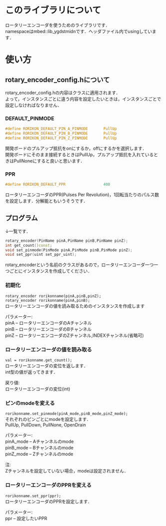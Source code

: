 # このライブラリについて
ロータリーエンコーダを使うためのライブラリです．<br>
namespaceはmbed::lib_ygdstmidnです．ヘッダファイル内でusingしています．

# 使い方

## rotary_encoder_config.hについて

rotary_encoder_config.hの内容はクラスに適用されます．<br>
よって，インスタンスごとに違う内容を設定したいときは，インスタンスごとで設定しなければなりません．

### DEFAULT_PINMODE
```rotary_encoder_config.h
#define RORIKON_DEFAULT_PIN_A_PINMODE       PullUp
#define RORIKON_DEFAULT_PIN_B_PINMODE       PullUp
#define RORIKON_DEFAULT_PIN_Z_PINMODE       PullUp
```
開発ボードのプルアップ抵抗をonにするか，offにするかを選択します．<br>
開発ボードにそのまま接続するときはPullUp，プルアップ抵抗を入れているときはPullNoneにすると良いと思います．

### PPR
```rotary_encoder_config.h
#define RORIKON_DEFAULT_PPR                 400
```
ロータリーエンコーダのPPR(Pulses Per Revolution)，1回転当たりのパルス数を設定します．分解能ともいうそうです．

## プログラム

↓一覧です．
```c++
rotary_encoder(PinName pinA,PinName pinB,PinName pinZ);
int get_count()const;
void set_pinmode(PinMode pinA,PinMode pinB,PinMode pinZ);
void set_ppr(uint set_ppr_uint);
```

rotary_encoderという名前のクラスがあるので，ロータリーエンコーダ一つ一つごとにインスタンスを作成してください．<br>

### 初期化
`rotary_encoder rorikonname(pinA,pinB,pinZ);`<br>
`rotary_encoder rorikonname(pinA,pinB);`<br>
ロータリーエンコーダの値を読み取るためのインスタンスを作成します

パラメーター:<br>
pinA – ロータリーエンコーダのAチャンネル<br>
pinB – ロータリーエンコーダのBチャンネル<br>
pinZ – ロータリーエンコーダのZチャンネル,INDEXチャンネル(省略可)<br>

### ロータリーエンコーダの値を読み取る
`val = rorikonname.get_count();`<br>
ロータリーエンコーダの変位を返します．<br>
int型の値が返ってきます．

戻り値:<br>
ロータリーエンコーダの変位(int)

### ピンのmodeを変える
`rorikonname.set_pinmode(pinA_mode,pinB_mode,pinZ_mode);`<br>
それぞれのピンごとにmodeを設定します．<br>
PullUp, PullDown, PullNone, OpenDrain

パラメーター:<br>
pinA_mode – Aチャンネルのmode<br>
pinB_mode – Bチャンネルのmode<br>
pinZ_mode – Zチャンネルのmode<br>

注:<br>
Zチャンネルを設定していない場合，modeは設定されません．<br>

### ロータリーエンコーダのPPRを変える
`rorikonname.set_ppr(ppr);`<br>
ロータリーエンコーダのPPRを設定します．

パラメーター:<br>
ppr – 設定したいPPR<br>
